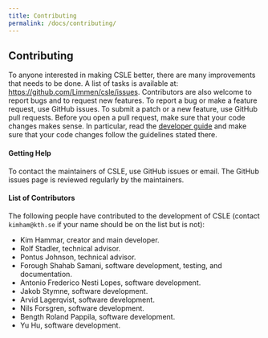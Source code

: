 ```yaml
---
title: Contributing
permalink: /docs/contributing/
---
```


## Contributing

To anyone interested in making CSLE better, there are many improvements that needs to be done. 
A list of tasks is available at:
<a href="https://github.com/Limmen/csle/issues">https://github.com/Limmen/csle/issues</a>. 
Contributors are also welcome to report bugs and to request new features. 
To report a bug or make a feature request, 
use GitHub issues. 
To submit a patch or a new feature, use GitHub pull requests. 
Before you open a pull request, make sure that your code changes makes sense. 
In particular, read the <a href="limmen.dev/csle/docs/developer-guide">developer guide</a>
and make sure that your code changes follow the guidelines stated there.

#### Getting Help

To contact the maintainers of CSLE, use GitHub issues or email. 
The GitHub issues page is reviewed regularly by the maintainers.

#### List of Contributors

The following people have contributed to the development of CSLE (contact `kimham@kth.se` if your name 
should be on the list but is not):

- Kim Hammar, creator and main developer.
- Rolf Stadler, technical advisor.
- Pontus Johnson, technical advisor.
- Forough Shahab Samani, software development, testing, and documentation.
- Antonio Frederico Nesti Lopes, software development.
- Jakob Stymne, software development. 
- Arvid Lagerqvist, software development.
- Nils Forsgren, software development.
- Bength Roland Pappila, software development.
- Yu Hu, software development.